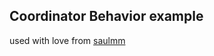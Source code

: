 ## Coordinator Behavior example

used with love from [saulmm](https://github.com/saulmm/CoordinatorBehaviorExample)